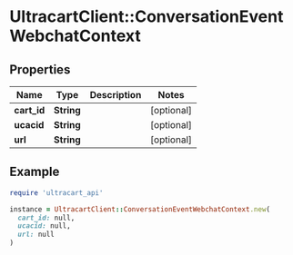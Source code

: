 # UltracartClient::ConversationEventWebchatContext

## Properties

| Name | Type | Description | Notes |
| ---- | ---- | ----------- | ----- |
| **cart_id** | **String** |  | [optional] |
| **ucacid** | **String** |  | [optional] |
| **url** | **String** |  | [optional] |

## Example

```ruby
require 'ultracart_api'

instance = UltracartClient::ConversationEventWebchatContext.new(
  cart_id: null,
  ucacid: null,
  url: null
)
```

